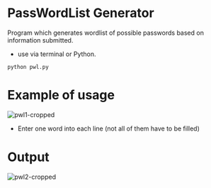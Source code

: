 # PassWordList Generator
Program which generates wordlist of possible passwords based on information submitted.
- use via terminal or Python.
```
python pwl.py
```
# Example of usage
![pwl1-cropped](https://user-images.githubusercontent.com/72461989/178798503-ad79486e-fe98-48c3-b4b5-c3e1226cb2ad.png)
- Enter one word into each line (not all of them have to be filled)

# Output
![pwl2-cropped](https://user-images.githubusercontent.com/72461989/179053449-43bc68c5-b7fd-4bec-9108-58397f5f4112.png)

